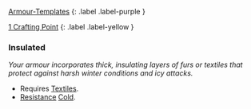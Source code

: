 
[Armour-Templates](Game/Armour-Templates)
{: .label .label-purple }

[1 Crafting Point](Game/Designing-Weapons#Crafting%20Points)
{: .label .label-yellow }
### Insulated
*Your armour incorporates thick, insulating layers of furs or textiles that protect against harsh winter conditions and icy attacks.* 
* Requires [Textiles](Game/Textiles).
* [Resistance](Game/Core/Armour#Weakness%20and%20Resistance) [Cold](Game/Core/Injury#Cold).